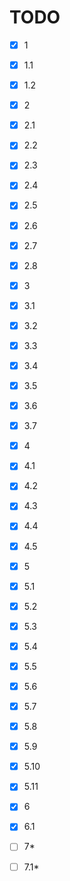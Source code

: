 # TODO

* [x] 1
* [x] 1.1
* [x] 1.2

* [x] 2
* [x] 2.1
* [x] 2.2
* [x] 2.3
* [x] 2.4
* [x] 2.5
* [x] 2.6
* [x] 2.7
* [x] 2.8

* [x] 3
* [x] 3.1
* [x] 3.2
* [x] 3.3
* [x] 3.4
* [x] 3.5
* [x] 3.6
* [x] 3.7

* [x] 4
* [x] 4.1
* [x] 4.2
* [x] 4.3
* [x] 4.4
* [x] 4.5

* [x] 5
* [x] 5.1
* [x] 5.2
* [x] 5.3
* [x] 5.4
* [x] 5.5
* [x] 5.6
* [x] 5.7
* [x] 5.8
* [x] 5.9
* [x] 5.10
* [x] 5.11

* [x] 6
* [x] 6.1

* [ ] 7*
* [ ] 7.1*

